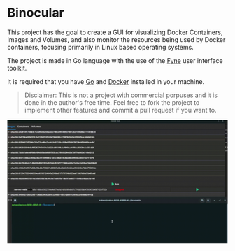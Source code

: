 # Binocular

This project has the goal to create a GUI for visualizing Docker Containers, Images and Volumes, and also monitor
the resources being used by Docker containers, focusing primarily in Linux based operating systems. 

The project is made in Go language with the use of the [Fyne](https://fyne.io/) user interface toolkit.

It is required that you have [Go](https://go.dev/doc/install) and [Docker](https://docs.docker.com/engine/install/ubuntu/) installed in your machine.

> Disclaimer: This is not a project with commercial porpuses and it is done in the author's free time. Feel free to fork the project to implement other features and commit a pull request if you want to.

![presentation](resources/presentation.gif)

